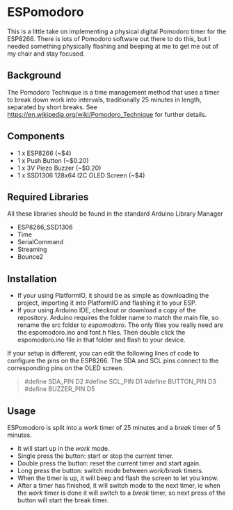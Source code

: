 ESPomodoro
==========

This is a little take on implementing a physical digital Pomodoro timer for the ESP8266. There is lots of Pomodoro software out there to do this, but I needed something physically flashing and beeping at me to get me out of my chair and stay focused.

## Background
The Pomodoro Technique is a time management method that uses a timer to break down work into intervals, traditionally 25 minutes in length, separated by short breaks. See https://en.wikipedia.org/wiki/Pomodoro_Technique for further details.

## Components
* 1 x ESP8266  (~$4)
* 1 x Push Button (~$0.20)
* 1 x 3V Piezo Buzzer (~$0.20)
* 1 x SSD1306 128x64 I2C OLED Screen (~$4)

## Required Libraries
All these libraries should be found in the standard Arduino Library Manager
* ESP8266_SSD1306
* Time
* SerialCommand
* Streaming
* Bounce2

## Installation
* If your using PlatformIO, it should be as simple as downloading the project, importing it into PlatformIO and flashing it to your ESP.
* If your using Arduino IDE, checkout or download a copy of the repository. Arduino requires the folder name to match the main file, so rename the src folder to *espomodoro*. The only files you really need are the espomodoro.ino and font.h files. Then double click the espomodoro.ino file in that folder and flash to your device.

If your setup is different, you can edit the following lines of code to configure the pins on the ESP8266. The SDA and SCL pins connect to the corresponding pins on the OLED screen.
> #define SDA_PIN D2
> #define SCL_PIN D1
> #define BUTTON_PIN D3
> #define BUZZER_PIN D5

## Usage
ESPomodoro is split into a *work* timer of 25 minutes and a *break* timer of 5 minutes.
* It will start up in the *work* mode.
* Single press the button: start or stop the current timer.
* Double press the button: reset the current timer and start again.
* Long press the button: switch mode between *work/break* timers.
* When the timer is up, it will beep and flash the screen to let you know.
* After a timer has finished, it will switch mode to the next timer, ie when the *work* timer is done it will switch to a *break* timer, so next press of the button will start the break timer.
